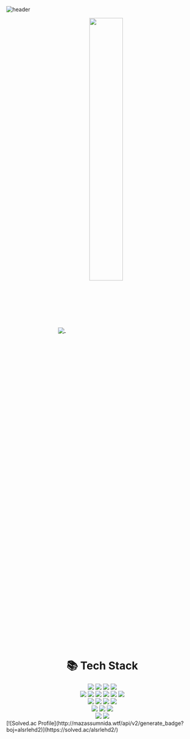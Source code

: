 ![header](https://capsule-render.vercel.app/api?type=waving&color=gradient&height=120&animation=fadeIn&section=footer&text=HelloWorld!&fontAlign=70)
<div align=center>
  <a href="s">
    <img align="center" src="https://github-readme-stats.vercel.app/api/top-langs/?username=miiiingi&layout=compact&theme=tokyonight" />
  </a>
  <a href="s">
    <img align="center" src="https://github-readme-stats.vercel.app/api?username=miiiingi&theme=tokyonight&show_icons=true" width="42%" />
  </a>  
</div>
<div align=center><h1>📚 Tech Stack</h1></div>
<div align=center>
  <img src="https://img.shields.io/badge/Python-3776AB?style=for-the-badge&logo=Python&logoColor=white"/>
  <img src="https://img.shields.io/badge/java-007396?style=for-the-badge&logo=java&logoColor=white">
  <img src="https://img.shields.io/badge/c++-00599C?style=for-the-badge&logo=cplusplus&logoColor=white"/>
  <img src="https://img.shields.io/badge/C-A8B9CC?style=for-the-badge&logo=C&logoColor=white"/>
  <br>
  
  <img src="https://img.shields.io/badge/Pandas-150458?style=for-the-badge&logo=Pandas&logoColor=white"/>
  <img src="https://img.shields.io/badge/ScikitLearn-F7931E?style=for-the-badge&logo=ScikitLearn&logoColor=white"/>
  <img src="https://img.shields.io/badge/Pytorch-EE4C2C?style=for-the-badge&logo=Pytorch&logoColor=white"/>
  <img src="https://img.shields.io/badge/OpenCV-5C3EE8?style=for-the-badge&logo=OpenCV&logoColor=white"/>
  <img src="https://img.shields.io/badge/MySQL-4479A1?style=for-the-badge&logo=mysql&logoColor=white"/>
  <img src="https://img.shields.io/badge/Qt-41CD52?style=for-the-badge&logo=Qt&logoColor=white"/>
  <br>

  <img src="https://img.shields.io/badge/Nginx-009639?style=for-the-badge&logo=nginx&logoColor=white"/>
  <img src="https://img.shields.io/badge/SpringBoot-6DB33F?style=for-the-badge&logo=SpringBoot&logoColor=white"/>
  <img src="https://img.shields.io/badge/SpringSecurity-6DB33F?style=for-the-badge&logo=springsecurity&logoColor=white"/>
  <img src="https://img.shields.io/badge/Flask-000000?style=for-the-badge&logo=flask&logoColor=white"/>
  <br>

  <img src="https://img.shields.io/badge/amazonwebservices-232F3E?style=for-the-badge&logo=AmazonWebServices&logoColor=white"/>
  <img src="https://img.shields.io/badge/Linux-FCC624?style=for-the-badge&logo=Linux&logoColor=white"/>
  <img src="https://img.shields.io/badge/Docker-2496ED?style=for-the-badge&logo=Docker&logoColor=white"/>
  <br>
  
  <img src="https://img.shields.io/badge/GitHub-181717?style=for-the-badge&logo=GitHub&logoColor=white"/>
  <img src="https://img.shields.io/badge/Git-F05032?style=for-the-badge&logo=Git&logoColor=white"/>
  <br>
</div>
[![Solved.ac Profile](http://mazassumnida.wtf/api/v2/generate_badge?boj=alsrlehd2)](https://solved.ac/alsrlehd2/)
